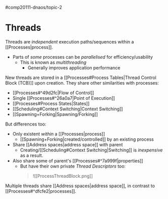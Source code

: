 #comp20111-dnaos/topic-2
# Threads

Threads are *independent* execution paths/sequences within a [[Processes|process]].
 
- Parts of *some* processes can be *parallelised* for efficiency/usability
	- This is known as *multithreading*
		- Generally improves application performance

New threads are stored in a [[Processes#Process Tables|Thread Control Block (TCB)]] upon creation. They share other similarities with processes:
- [[Processes#^49d2fc|Flow of Control]]
- Single [[Processes#^26a0a7|Point of Execution]]
- [[Processes#Process States|States]]
- [[Scheduling#Context Switching|Context Switching]]
- [[Spawning+Forking|Spawning/Forking]]

But differences too:
- Only existent *within* a [[Processes|process]]
	- [[Spawning+Forking|created/controlled]] by an existing process
- Share [[Address spaces|address space]] with parent
	- Creating/[[Scheduling#Context Switching|Switching]] is *inexpensive* as a result.
- Also share some of parent's [[Processes#^7a999f|properties]]
	- But have their own private *Thread Descriptors* too:
		> ![[ProcessThreadBlock.png]]

Multiple threads share [[Address spaces|address space]], in contrast to [[Processes#^dfcfe2|processes]].

